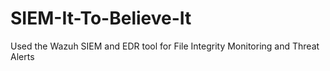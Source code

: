 # SIEM-It-To-Believe-It
Used the Wazuh SIEM and EDR tool for File Integrity Monitoring and Threat Alerts
